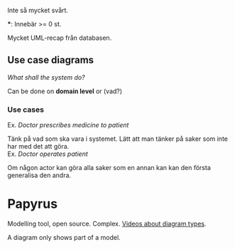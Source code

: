 Inte så mycket svårt.

**\***: Innebär >= 0 st.

Mycket UML-recap från databasen.

## Use case diagrams
*What shall the system do?*

Can be done on **domain level** or (vad?)  

### Use cases
Ex. *Doctor prescribes medicine to patient*

Tänk på vad som ska vara i systemet. Lätt att man tänker på saker som inte har med det att göra.  
Ex. *Doctor operates patient*

Om någon actor kan göra alla saker som en annan kan kan den första generalisa den andra.

# Papyrus
Modelling tool, open source. Complex.
[Videos about diagram types](http://goo.gl/4q5Qdo).

A diagram only shows part of a model.
